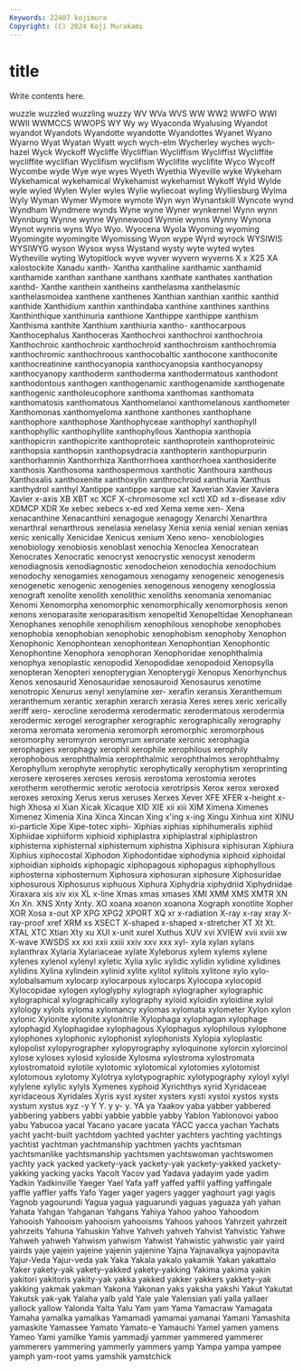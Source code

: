 ```yaml
---
Keywords: 22407 kojimura
Copyright: (C) 2024 Koji Murakami
---
```


# title

Write contents here.



wuzzle wuzzled wuzzling wuzzy WV WVa WVS WW WW2 WWFO
WWI WWII WWMCCS WWOPS WY Wy wy Wyaconda Wyalusing Wyandot
wyandot Wyandots Wyandotte wyandotte Wyandottes Wyanet Wyano Wyarno Wyat Wyatan
Wyatt wych wych-elm Wycherley wyches wych-hazel Wyck Wyckoff Wycliffe Wycliffian
Wycliffism Wycliffist Wycliffite wycliffite wyclifian Wyclifism wyclifism Wyclifite wyclifite Wyco
Wycoff Wycombe wyde Wye wye wyes Wyeth Wyethia Wyeville wyke
Wykeham Wykehamical wykehamical Wykehamist wykehamist Wykoff Wyld Wylde wyle wyled
Wylen Wyler wyles Wylie wyliecoat wyling Wylliesburg Wylma Wyly Wyman
Wymer Wymore wymote Wyn wyn Wynantskill Wyncote wynd Wyndham Wyndmere
wynds Wyne wyne Wyner wynkernel Wynn wynn Wynnburg Wynne wynne
Wynnewood Wynnie wynns Wynny Wynona Wynot wynris wyns Wyo Wyo.
Wyocena Wyola Wyoming wyoming Wyomingite wyomingite Wyomissing Wyon wype Wyrd
wyrock WYSIWIS WYSIWYG wyson Wysox wyss Wystand wysty wyte wyted
wytes Wytheville wyting Wytopitlock wyve wyver wyvern wyverns X x
X25 XA xalostockite Xanadu xanth- Xantha xanthaline xanthamic xanthamid xanthamide
xanthan xanthane xanthans xanthate xanthates xanthation xanthd- Xanthe xanthein xantheins
xanthelasma xanthelasmic xanthelasmoidea xanthene xanthenes Xanthian xanthian xanthic xanthid xanthide
Xanthidium xanthin xanthindaba xanthine xanthines xanthins Xanthinthique xanthinuria xanthione Xanthippe
xanthippe xanthism Xanthisma xanthite Xanthium xanthiuria xantho- xanthocarpous Xanthocephalus Xanthoceras
Xanthochroi xanthochroi xanthochroia Xanthochroic xanthochroic xanthochroid xanthochroism xanthochromia xanthochromic xanthochroous
xanthocobaltic xanthocone xanthoconite xanthocreatinine xanthocyanopia xanthocyanopsia xanthocyanopsy xanthocyanopy xanthoderm xanthoderma
xanthodermatous xanthodont xanthodontous xanthogen xanthogenamic xanthogenamide xanthogenate xanthogenic xantholeucophore xanthoma
xanthomas xanthomata xanthomatosis xanthomatous Xanthomelanoi xanthomelanous xanthometer Xanthomonas xanthomyeloma xanthone
xanthones xanthophane xanthophore xanthophose Xanthophyceae xanthophyl xanthophyll xanthophyllic xanthophyllite xanthophyllous
Xanthopia xanthopia xanthopicrin xanthopicrite xanthoproteic xanthoprotein xanthoproteinic xanthopsia xanthopsin xanthopsydracia
xanthopterin xanthopurpurin xanthorhamnin Xanthorrhiza Xanthorrhoea xanthorrhoea xanthosiderite xanthosis Xanthosoma xanthospermous
xanthotic Xanthoura xanthous Xanthoxalis xanthoxenite xanthoxylin xanthrochroid xanthuria Xanthus xanthydrol
xanthyl Xantippe xantippe xarque xat Xaverian Xavier Xaviera Xavler x-axis
XB XBT xc XCF X-chromosome xcl xctl XD xd x-disease
xdiv XDMCP XDR Xe xebec xebecs x-ed xed Xema xeme
xen- Xena xenacanthine Xenacanthini xenagogue xenagogy Xenarchi Xenarthra xenarthral xenarthrous
xenelasia xenelasy Xenia xenia xenial xenian xenias xenic xenically Xenicidae
Xenicus xenium Xeno xeno- xenobiologies xenobiology xenobiosis xenoblast xenochia Xenoclea
Xenocratean Xenocrates Xenocratic xenocryst xenocrystic xenocyst xenoderm xenodiagnosis xenodiagnostic xenodocheion
xenodochia xenodochium xenodochy xenogamies xenogamous xenogamy xenogeneic xenogenesis xenogenetic xenogenic
xenogenies xenogenous xenogeny xenoglossia xenograft xenolite xenolith xenolithic xenoliths xenomania
xenomaniac Xenomi Xenomorpha xenomorphic xenomorphically xenomorphosis xenon xenons xenoparasite xenoparasitism
xenopeltid Xenopeltidae Xenophanean Xenophanes xenophile xenophilism xenophilous xenophobe xenophobes xenophobia
xenophobian xenophobic xenophobism xenophoby Xenophon Xenophonic Xenophontean xenophontean Xenophontian Xenophontic
Xenophontine Xenophora xenophoran Xenophoridae xenophthalmia xenophya xenoplastic xenopodid Xenopodidae xenopodoid
Xenopsylla xenopteran Xenopteri xenopterygian Xenopterygii Xenopus Xenorhynchus Xenos xenosaurid Xenosauridae
xenosauroid Xenosaurus xenotime xenotropic Xenurus xenyl xenylamine xer- xerafin xeransis
Xeranthemum xeranthemum xerantic xeraphin xerarch xerasia Xeres xeres xeric xerically
xeriff xero- xerocline xeroderma xerodermatic xerodermatous xerodermia xerodermic xerogel xerographer
xerographic xerographically xerography xeroma xeromata xeromenia xeromorph xeromorphic xeromorphous xeromorphy
xeromyron xeromyrum xeronate xeronic xerophagia xerophagies xerophagy xerophil xerophile xerophilous
xerophily xerophobous xerophthalmia xerophthalmic xerophthalmos xerophthalmy Xerophyllum xerophyte xerophytic xerophytically
xerophytism xeroprinting xerosere xeroseres xeroses xerosis xerostoma xerostomia xerotes xerotherm
xerothermic xerotic xerotocia xerotripsis Xerox xerox xeroxed xeroxes xeroxing Xerus
xerus xeruses Xerxes Xever XFE XFER x-height x-high Xhosa xi
Xian Xicak Xicaque XID XIE xii xiii XIM Ximena Ximenes
Ximenez Ximenia Xina Xinca Xincan Xing x'ing x-ing Xingu Xinhua
xint XINU xi-particle Xipe Xipe-totec xiphi- Xiphias xiphias xiphihumeralis xiphiid
Xiphiidae xiphiiform xiphioid xiphiplastra xiphiplastral xiphiplastron xiphisterna xiphisternal xiphisternum xiphistna
Xiphisura xiphisuran Xiphiura Xiphius xiphocostal Xiphodon Xiphodontidae xiphodynia xiphoid xiphoidal
xiphoidian xiphoids xiphopagic xiphopagous xiphopagus xiphophyllous xiphosterna xiphosternum Xiphosura xiphosuran
xiphosure Xiphosuridae xiphosurous Xiphosurus xiphuous Xiphura Xiphydria xiphydriid Xiphydriidae Xiraxara
xis xiv xix XL x-line Xmas xmas xmases XMI XMM
XMS XMTR XN Xn Xn. XNS Xnty Xnty. XO xoana
xoanon xoanona Xograph xonotlite Xopher XOR Xosa x-out XP XPG
XPG2 XPORT XQ xr x-radiation X-ray x-ray xray X-ray-proof xref
XRM xs XSECT X-shaped x-shaped x-stretcher XT Xt Xt. XTAL
XTC Xtian Xty xu XUI x-unit xurel Xuthus XUV xvi
XVIEW xvii xviii xw X-wave XWSDS xx xxi xxii xxiii
xxiv xxv xxx xyl- xyla xylan xylans xylanthrax Xylaria Xylariaceae
xylate Xyleborus xylem xylems xylene xylenes xylenol xylenyl xyletic Xylia
xylic xylidic xylidin xylidine xylidines xylidins Xylina xylindein xylinid xylite
xylitol xylitols xylitone xylo xylo- xylobalsamum xylocarp xylocarpous xylocarps Xylocopa
xylocopid Xylocopidae xylogen xyloglyphy xylograph xylographer xylographic xylographical xylographically xylography
xyloid xyloidin xyloidine xylol xylology xylols xyloma xylomancy xylomas xylomata
xylometer Xylon xylon xylonic Xylonite xylonite xylonitrile Xylophaga xylophagan xylophage
xylophagid Xylophagidae xylophagous Xylophagus xylophilous xylophone xylophones xylophonic xylophonist xylophonists
Xylopia xyloplastic xylopolist xylopyrographer xylopyrography xyloquinone xylorcin xylorcinol xylose xyloses
xylosid xyloside Xylosma xylostroma xylostromata xylostromatoid xylotile xylotomic xylotomical xylotomies
xylotomist xylotomous xylotomy Xylotrya xylotypographic xylotypography xyloyl xylyl xylylene xylylic
xylyls Xymenes xyphoid Xyrichthys xyrid Xyridaceae xyridaceous Xyridales Xyris xyst
xyster xysters xysti xystoi xystos xysts xystum xystus xyz -y
Y Y. y y- y. YA ya Yaakov yaba yabber
yabbered yabbering yabbers yabbi yabbie yabble yabby Yablon Yablonovoi yaboo
yabu Yabucoa yacal Yacano yacare yacata YACC yacca yachan Yachats
yacht yacht-built yachtdom yachted yachter yachters yachting yachtings yachtist yachtman
yachtmanship yachtmen yachts yachtsman yachtsmanlike yachtsmanship yachtsmen yachtswoman yachtswomen yachty
yack yacked yackety-yack yackety-yak yackety-yakked yackety-yakking yacking yacks Yacolt Yacov
yad Yadava yadayim yade yadim Yadkin Yadkinville Yaeger Yael Yafa
yaff yaffed yaffil yaffing yaffingale yaffle yaffler yaffs Yafo Yager
yager yagers yagger yaghourt yagi yagis Yagnob yagourundi Yagua yagua
yaguarundi yaguas yaguaza yah yahan Yahata Yahgan Yahganan Yahgans Yahiya
Yahoo yahoo Yahoodom Yahooish Yahooism yahooism yahooisms Yahoos yahoos Yahrzeit
yahrzeit yahrzeits Yahuna Yahuskin Yahve Yahveh yahveh Yahvist Yahvistic Yahwe
Yahweh yahweh Yahwism yahwism Yahwist Yahwistic yahwistic yair yaird yairds
yaje yajein yajeine yajenin yajenine Yajna Yajnavalkya yajnopavita Yajur-Veda Yajur-veda
yak Yaka Yakala yakalo yakamik Yakan yakattalo Yaker yakety-yak yakety-yakked
yakety-yakking Yakima yakima yakin yakitori yakitoris yakity-yak yakka yakked yakker
yakkers yakkety-yak yakking yakmak yakman Yakona Yakonan yaks yaksha yakshi
Yakut Yakutat Yakutsk yak-yak Yalaha yalb yald Yale yale Yalensian
yali yalla yallaer yallock yallow Yalonda Yalta Yalu Yam yam
Yama Yamacraw Yamagata Yamaha yamalka yamalkas Yamamadi yamamai yamanai Yamani
Yamashita yamaskite Yamassee Yamato Yamato-e Yamauchi Yamel yamen yamens Yameo
Yami yamilke Yamis yammadji yammer yammered yammerer yammerers yammering yammerly
yammers yamp Yampa yampa yampee yamph yam-root yams yamshik yamstchick
